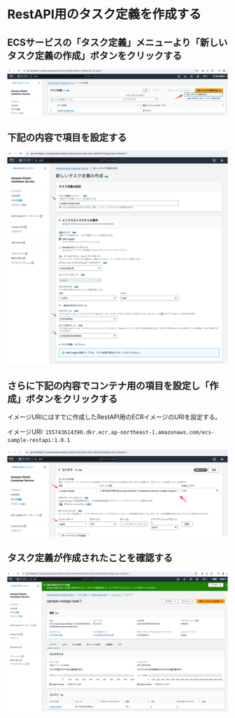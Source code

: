 # RestAPI用のタスク定義を作成する

## ECSサービスの「タスク定義」メニューより「新しいタスク定義の作成」ボタンをクリックする

![](images/20/01.png)

## 下記の内容で項目を設定する

![](images/20/02.png)

## さらに下記の内容でコンテナ用の項目を設定し「作成」ボタンをクリックする

イメージURIにはすでに作成したRestAPI用のECRイメージのURIを設定する。

イメージURI: `155743614390.dkr.ecr.ap-northeast-1.amazonaws.com/ecs-sample-restapi:1.0.1`

![](images/20/03.png)

## タスク定義が作成されたことを確認する

![](images/20/04.png)

